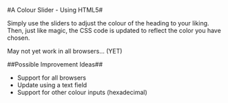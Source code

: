 #A Colour Slider - Using HTML5#

Simply use the sliders to adjust the colour of the heading to your liking. Then, just like magic, the CSS code is updated to reflect the color you have chosen.

May not yet work in all browsers... (YET)

##Possible Improvement Ideas##

* Support for all browsers
* Update using a text field
* Support for other colour inputs (hexadecimal)
